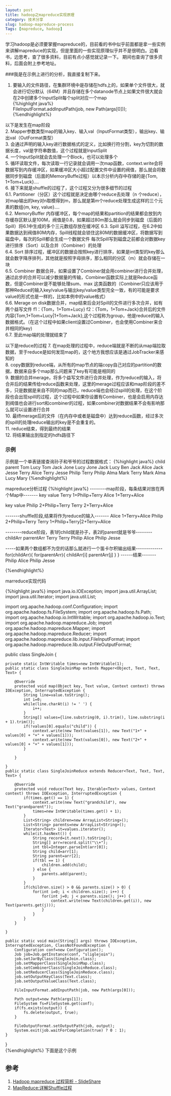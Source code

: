 ```yaml
---
layout: post  
title: hadoop之mapreduce实现原理
category: 技术分享  
slug: hadoop-mapreduce-process
Tags: [mapreduce, hadoop]
---
```


学习hadoop是必须要掌握mapreduce的，目前看的书中似乎前面都是拿一些实例来讲解mapreduce的实现，但是里面的一些实现原理似乎并不是很明白。边看书，边思考，查了很多资料，目前有点小感觉就记录一下。  期间也查询了很多资料，后面会附上参考地址。
<!--break-->
###我是在示例上进行的分析，我直接复制下来。

1. 要输入的文件路径，在集群环境中是存储在hdfs上的，如果单个文件很大，就会进行切分默认（64M）并且存储在多个datanode节点上如果文件很大就会在2中创建多个InputSplit每个split对应一个map  
{%highlight java%}  
FileInputFormat.addInputPath(job, new Path(args[0]));
{%endhighlight%}

以下是发生在map阶段  
2. Mapper参数类型map的输入key、输入val（InputFormat类型），输出key、输出val（OutFormat类型）  
3. 会通过声明的输入key进行数据格式的定义，比如换行符分割，key为切割的数据长度，val是字符串数值，这个过程就是InputSplit  
4. 一个InputSplit就会去处理一个Block，也可以处理多个  
5. 循环读取文件，每次读取一行记录就会调用一次map函数，context.write会将数据写到内存缓冲区，如果缓冲区大小超过配置文件中设置的阀值，那么就会将数据同步到磁盘（后面的MemoryBuffe过程）以本示分析内存中存储的是{Tom, 1+Tom+Luck}....  
6. 接下来就是shuffle的过程了，这个过程又分为很多细节的过程  
  6.1. Partitioner（分区）这个过程就是决定由哪个reduce去处理（n 个reduce），对map输出的key对n取模得到m，那么就是第m个reduce处理生成这样的三个元素的数组{m, key, value}....  
  6.2. MemoryBuffer 内存缓冲区，每个map的结果和partition的结果都会放到内存缓存区默认是100M，阀值是0.8，如果超过80m那么就会同步到磁盘（后面的Spill）将6.1中生成的多个三元数组存放在缓冲区
  6.3. Spill 溢写过程，在6.2中如果数据达到阀值80M内存，Spill线程就会锁住这80M的数据缓冲区，将数据写到磁盘中，每次的Spill都会生成一个数据文件
每次Spill写到磁盘之前都会对数据key进行排序（Sort）以及合并（Combiner）的处理  
 6.4. Sort 排序过程，缓冲区的数据会按照key进行排序，如果是int类型的key那么就会数字降序排列，其他就是按照字母排序，那么相同的分区（m）就会存储在一块  
 6.5. Combiner 数据合并，如果设置了Combiner就会用combiner进行合并处理，通过此步的合并可以减少数据量的传输，Combiner函数实际上就是Reduce函数，但是Combiner是不能够处理sum、max 这类函数的（Combiner只应该用于那种Reduce的输入key/value与输出key/value类型完全一致，有的可能是要求value的形式也是一样的，比如本例中的value格式）  
 6.6. Merage on disk数据合并，map结束后会对Spill的文件进行多次合并，如有两个益写文件 f1：{Tom，1+Tom+Lucy} f2：{Tom，1+Tom+Jack}合并后的文件内容{Tom,1+Tom+Lucy|1+Tom+Jack},这个过程称为group，他是reduce的输入数据格式。（在这个过程中如果client设置过Combiner，也会使用Combiner来合并相同的key)  
 6.7. 至此map端的处理就结束了  

以下是reduce的过程
 7. 在map处理的过程中，reduce端就是不断的从map端拉取数据，至于reduce是如何发现map的，这个地方我想应该是通过JobTracker来感知的  
 8. copy数据到reduce端，从所有的map节点的端copy自己对应的partition的数据，数据来自多个map那么问题来了key有可能是相同的  
 9. 数据的合并merage，将多个益写文件进行合并处理，作为reduce的输入，将合并后的结果传给reduce函数来处理，这里的merage过程应该和map阶段的差不多，只是数据是来自不同的map而已，reduce端也会经过spill的处理，在这个阶段也会出现spill的过程，这个过程中如果你设置有Combiner，也是会启用内存达到阀值也会进行sort和combiner的过程，如果combiner对数据结果不会有影响那么就可以设置进行合并  
 10. 最终merage后的文件（在内存中或者是磁盘中）达到reduce函数，经过多次的spill的处理reduce输出的key是不会重复的。  
 11. reduce结束，得到最终的结果  
 12. 将结果输出到指定的hdfs路径下  
 
### 示例
示例是一个单表链接查询孙子和爷爷的过程数据格式：
{%highlight java%} 
child   parent
Tom     Lucy
Tom     Jack
Jone    Lucy
Jone    Jack
Lucy    Ben
Jack    Alice
Jack    Jesse
Terry   Alice
Terry   Jesse
Philip  Terry
Philip  Alma
Mark    Terry
Mark    Alma
Lucy    Mary
{%endhighlight%}

mapreduce分析过程
{%highlight java%} 
--------map阶段，每条结果对放在两个Map中-------
key                         value
Terry                       1+Philip+Terry
Alice                       1+Terry+Alice

key                         value
Philip                      2+Philip+Terry
Terry                       2+Terry+Alice

-------shuffle阶段,结果将作为reduce的输入-------
Alice                       1+Terry+Alice
Philip                      2+Philip+Terry
Terry                       1+Philip+Terry|2+Terry+Alice

--------reduce阶段，表1的child就是孙子，表2的parent就是爷爷--------
childArr                    parrentArr
Terry
                            Terry
Philip                      Alice
Philip                      Jesse

-----如果两个数组都不为空的话那么就进行一个笛卡尔积输出结果-------------
for(childArr){
    for(parentArr){
        childArr[i] parentArr[j]
    }
}
------结果-------
Philip  Alice
Philip  Jesse

{%endhighlight%}


marreduce实现代码
 
{%highlight java%} 
import java.io.IOException;
import java.util.ArrayList;
import java.util.Iterator;
import java.util.List;

import org.apache.hadoop.conf.Configuration;
import org.apache.hadoop.fs.FileSystem;
import org.apache.hadoop.fs.Path;
import org.apache.hadoop.io.IntWritable;
import org.apache.hadoop.io.Text;
import org.apache.hadoop.mapreduce.Job;
import org.apache.hadoop.mapreduce.Mapper;
import org.apache.hadoop.mapreduce.Reducer;
import org.apache.hadoop.mapreduce.lib.input.FileInputFormat;
import org.apache.hadoop.mapreduce.lib.output.FileOutputFormat;

public class SingleJoin {

    private static IntWritable times=new IntWritable(1);
    public static class SingleJoinMap extends Mapper<Object, Text, Text, Text> {

        @Override
        protected void map(Object key, Text value, Context context) throws IOException, InterruptedException {
            String line=value.toString();
            int i=0;
            while(line.charAt(i) != ' ') {
                i++;
            }
            String[] values={line.substring(0, i).trim(), line.substring(i + 1).trim()};
            if(!values[0].equals("child")) {
                context.write(new Text(values[1]), new Text("1+" + values[0] + "+" + values[1]));
                context.write(new Text(values[0]), new Text("2+" + values[0] + "+" + values[1]));
            }

        }

    }
    public static class SingleJoinReduce extends Reducer<Text, Text, Text, Text> {

        @Override
        protected void reduce(Text key, Iterable<Text> values, Context context) throws IOException, InterruptedException {
            if(times.get() == 1) {
                context.write(new Text("grandchild"), new Text("grandparent"));
                times=new IntWritable(times.get() + 1);
            }
            List<String> children=new ArrayList<String>();
            List<String> parents=new ArrayList<String>();
            Iterator<Text> it=values.iterator();
            while(it.hasNext()) {
                String record=it.next().toString();
                String[] arr=record.split("\\+");
                int tbl=Integer.parseInt(arr[0]);
                String child=arr[1];
                String parent=arr[2];
                if(tbl == 1) {
                    children.add(child);
                } else {
                    parents.add(parent);
                }
            }
            if(children.size() > 0 && parents.size() > 0) {
                for(int i=0; i < children.size(); i++) {
                    for(int j=0; j < parents.size(); j++) {
                        context.write(new Text(children.get(i)), new Text(parents.get(j)));
                    }
                }
            }
        }

    }

    public static void main(String[] args) throws IOException, InterruptedException, ClassNotFoundException {
        Configuration conf=new Configuration();
        Job job=Job.getInstance(conf, "sliglejoin");
        job.setJarByClass(SingleJoin.class);
        job.setMapperClass(SingleJoinMap.class);
        job.setCombinerClass(SingleJoinReduce.class);
        job.setReducerClass(SingleJoinReduce.class);
        job.setOutputKeyClass(Text.class);
        job.setOutputValueClass(Text.class);

        FileInputFormat.addInputPath(job, new Path(args[0]));
        
        Path output=new Path(args[1]);
        FileSystem fs=FileSystem.get(conf);
        if(fs.exists(output)) {
            fs.delete(output, true);
        }

        FileOutputFormat.setOutputPath(job, output);
        System.exit(job.waitForCompletion(true) ? 0 : 1);
    }
}  
{%endhighlight%}
下面是这个示例


## 参考
1. [Hadoop mapreduce 过程简析 - SlideShare](http://www.slideshare.net/snakebbf/hadoop-mapreduce-12716482)
2. [MapReduce:详解Shuffle过程](http://langyu.iteye.com/blog/992916)